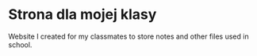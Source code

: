 # Strona dla mojej klasy
Website I created for my classmates to store notes and other files used in school.
